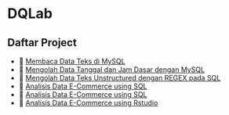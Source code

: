# DQLab
## Daftar Project
  - 📄 [Membaca Data Teks di MySQL](Membaca%20Data%20Teks%20di%20MySQL.sql)
  - 📄 [Mengolah Data Tanggal dan Jam Dasar dengan MySQL](Mengolah%20Data%20Tanggal%20dan%20Jam%20Dasar%20dengan%20MySQL)
  - 📄 [Mengolah Data Teks Unstructured dengan REGEX pada SQL](Mengolah%20Data%20Teks%20Unstructured%20dengan%20REGEX%20pada%20SQL)
  - 📄 [Analisis Data E-Commerce using SQL](Analisis%20Data%20E-Commerce%20using%20SQL)
  - 📄 [Analisis Data E-Commerce using SQL](Analisis%20Data%20E-Commerce%20using%20SQL)
  - 📄 [Analisis Data E-Commerce using Rstudio](Analisis%20Data%20E-Commerce%20using%20Rstudio)
